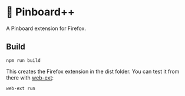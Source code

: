 # 📌 Pinboard++
A Pinboard extension for Firefox.

## Build

    npm run build
    
This creates the Firefox extension in the dist folder. You can test it from there with [web-ext](https://developer.mozilla.org/en-US/docs/Mozilla/Add-ons/WebExtensions/Getting_started_with_web-ext):

    web-ext run
    
